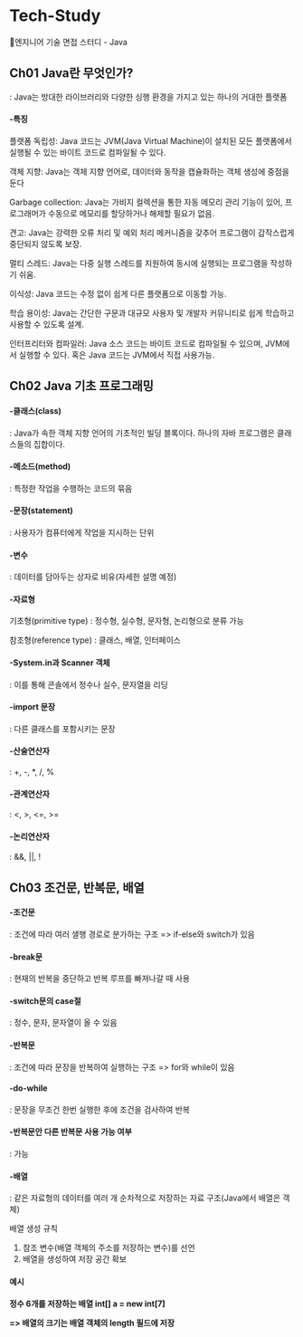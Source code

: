 # Tech-Study
📂엔지니어 기술 면접 스터디 - Java

## Ch01 Java란 무엇인가?
: Java는 방대한 라이브러리와 다양한 싱행 환경을 가지고 있는 하나의 거대한 플랫폼
#### -특징
  
플랫폼 독립성: Java 코드는 JVM(Java Virtual Machine)이 설치된 모든 플랫폼에서 실행될 수 있는 바이트 코드로 컴파일될 수 있다.

객체 지향: Java는 객체 지향 언어로, 데이터와 동작을 캡슐화하는 객체 생성에 중점을 둔다

Garbage collection: Java는 가비지 컬렉션을 통한 자동 메모리 관리 기능이 있어, 프로그래머가 수동으로 메모리를 할당하거나 해제할 필요가 없음.

견고: Java는 강력한 오류 처리 및 예외 처리 메커니즘을 갖추어 프로그램이 갑작스럽게 중단되지 않도록 보장.

멀티 스레드: Java는 다중 실행 스레드를 지원하여 동시에 실행되는 프로그램을 작성하기 쉬움.

이식성: Java 코드는 수정 없이 쉽게 다른 플랫폼으로 이동할 가능.

학습 용이성: Java는 간단한 구문과 대규모 사용자 및 개발자 커뮤니티로 쉽게 학습하고 사용할 수 있도록 설계.

인터프리터와 컴파일러: Java 소스 코드는 바이트 코드로 컴파일될 수 있으며, JVM에서 실행할 수 있다. 혹은 Java 코드는 JVM에서 직접 사용가능.

## Ch02 Java 기초 프로그래밍

#### -클래스(class)
: Java가 속한 객체 지향 언어의 기초적인 빌딩 블록이다. 하나의 자바 프로그램은 클래스들의 집합이다.

#### -메소드(method)
: 특정한 작업을 수행하는 코드의 묶음

#### -문장(statement)
: 사용자가 컴퓨터에게 작업을 지시하는 단위

#### -변수
: 데이터를 담아두는 상자로 비유(자세한 설명 예정)

#### -자료형
기초형(primitive type)
: 정수형, 실수형, 문자형, 논리형으로 분류 가능

참조형(reference type)
: 클래스, 배열, 인터페이스

#### -System.in과 Scanner 객체
: 이를 통해 콘솔에서 정수나 실수, 문자열을 리딩

#### -import 문장
: 다른 클래스를 포함시키는 문장

#### -산술연산자
: +, -, *, /, %

#### -관계연산자
: <, >, <=, >=

#### -논리연산자
: &&, ||, !

## Ch03 조건문, 반복문, 배열

#### -조건문
: 조건에 따라 여러 샐행 경로로 분가하는 구조 => if-else와 switch가 있음

#### -break문
: 현재의 반복을 중단하고 반복 루프를 빠져나갈 때 사용

#### -switch문의 case절
: 정수, 문자, 문자열이 올 수 있음

#### -반복문
: 조건에 따라 문장을 반복하여 실행하는 구조 => for와 while이 있음

#### -do-while
: 문장을 무조건 한번 실행한 후에 조건을 검사하여 반복

#### -반복문안 다른 반복문 사용 가능 여부
: 가능

#### -배열
: 같은 자료형의 데이터를 여러 개 순차적으로 저장하는 자료 구조(Java에서 배열은 객체)
 
 배열 생성 규칙
 1. 참조 변수(배열 객체의 주소를 저장하는 변수)를 선언
 2. 배열을 생성하여 저장 공간 확보

<h4>예시<h4/>
정수 6개를 저장하는 배열 int[] a = new int[7]

=> 배열의 크기는 배열 객체의 length 필드에 저장
